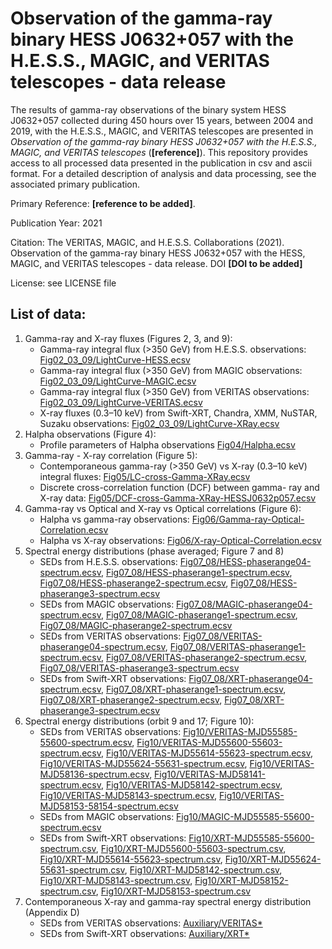 # Observation of the gamma-ray binary HESS J0632+057 with the H.E.S.S., MAGIC, and VERITAS telescopes - data release

The results of gamma-ray observations of the binary system HESS J0632+057 collected during 450 hours over 15 years, between 2004 and 2019, with the H.E.S.S., MAGIC, and VERITAS telescopes are presented in *Observation of the gamma-ray binary HESS J0632+057 with the H.E.S.S., MAGIC, and VERITAS telescopes* (**[reference]**).
This repository provides access to all processed data presented in the publication in csv and ascii format.
For a detailed description of analysis and data processing, see the associated primary publication.

Primary Reference: **[reference to be added]**.

Publication Year: 2021

Citation: The VERITAS, MAGIC, and H.E.S.S. Collaborations (2021). Observation of the gamma-ray binary HESS J0632+057 with the HESS, MAGIC, and VERITAS telescopes - data release. DOI **[DOI to be added]** 

License: see LICENSE file

## List of data:

1. Gamma-ray and X-ray fluxes (Figures 2, 3, and 9):
    - Gamma-ray integral flux (>350 GeV) from H.E.S.S. observations: [Fig02_03_09/LightCurve-HESS.ecsv](Fig02_03_09/LightCurve-HESS.ecsv)
    - Gamma-ray integral flux (>350 GeV) from MAGIC observations: [Fig02_03_09/LightCurve-MAGIC.ecsv](Fig02_03_09/LightCurve-MAGIC.ecsv)
    - Gamma-ray integral flux (>350 GeV) from VERITAS observations: [Fig02_03_09/LightCurve-VERITAS.ecsv](Fig02_03_09/LightCurve-VERITAS.ecsv)
    - X-ray fluxes (0.3–10 keV) from Swift-XRT, Chandra, XMM, NuSTAR, Suzaku observations: [Fig02_03_09/LightCurve-XRay.ecsv](Fig02_03_09/LightCurve-XRay.ecsv)
2. Halpha observations (Figure 4):
    - Profile parameters of Halpha observations [Fig04/Halpha.ecsv](Fig04/Halpha.ecsv)
3. Gamma-ray - X-ray correlation (Figure 5):
    -  Contemporaneous gamma-ray (>350 GeV) vs X-ray (0.3–10 keV) integral fluxes: [Fig05/LC-cross-Gamma-XRay.ecsv](Fig05/LC-cross-Gamma-XRay.ecsv)
    -  Discrete cross-correlation function (DCF) between gamma- ray and X-ray data: [Fig05/DCF-cross-Gamma-XRay-HESSJ0632p057.ecsv](Fig05/DCF-cross-Gamma-XRay-HESSJ0632p057.ecsv)
4. Gamma-ray vs Optical and X-ray vs Optical correlations (Figure 6):
    - Halpha vs gamma-ray observations: [Fig06/Gamma-ray-Optical-Correlation.ecsv](Fig06/Gamma-ray-Optical-Correlation.ecsv)
    - Halpha vs X-ray observations: [Fig06/X-ray-Optical-Correlation.ecsv](Fig06/X-ray-Optical-Correlation.ecsv)
5. Spectral energy distributions (phase averaged; Figure 7 and 8)
    - SEDs from H.E.S.S. observations: [Fig07_08/HESS-phaserange04-spectrum.ecsv](Fig07_08/HESS-phaserange04-spectrum.ecsv), [Fig07_08/HESS-phaserange1-spectrum.ecsv](Fig07_08/HESS-phaserange1-spectrum.ecsv), [Fig07_08/HESS-phaserange2-spectrum.ecsv](Fig07_08/HESS-phaserange2-spectrum.ecsv), [Fig07_08/HESS-phaserange3-spectrum.ecsv](Fig07_08/HESS-phaserange3-spectrum.ecsv)  
    - SEDs from MAGIC observations: [Fig07_08/MAGIC-phaserange04-spectrum.ecsv](Fig07_08/MAGIC-phaserange04-spectrum.ecsv), [Fig07_08/MAGIC-phaserange1-spectrum.ecsv](Fig07_08/MAGIC-phaserange1-spectrum.ecsv), [Fig07_08/MAGIC-phaserange2-spectrum.ecsv](Fig07_08/MAGIC-phaserange2-spectrum.ecsv)
    - SEDs from VERITAS observations: [Fig07_08/VERITAS-phaserange04-spectrum.ecsv](Fig07_08/VERITAS-phaserange04-spectrum.ecsv), [Fig07_08/VERITAS-phaserange1-spectrum.ecsv](Fig07_08/VERITAS-phaserange1-spectrum.ecsv), [Fig07_08/VERITAS-phaserange2-spectrum.ecsv](Fig07_08/VERITAS-phaserange2-spectrum.ecsv), [Fig07_08/VERITAS-phaserange3-spectrum.ecsv](Fig07_08/VERITAS-phaserange3-spectrum.ecsv)  
    - SEDs from Swift-XRT observations: [Fig07_08/XRT-phaserange04-spectrum.ecsv](Fig07_08/XRT-phaserange04-spectrum.ecsv), [Fig07_08/XRT-phaserange1-spectrum.ecsv](Fig07_08/XRT-phaserange1-spectrum.ecsv), [Fig07_08/XRT-phaserange2-spectrum.ecsv](Fig07_08/XRT-phaserange2-spectrum.ecsv), [Fig07_08/XRT-phaserange3-spectrum.ecsv](Fig07_08/XRT-phaserange3-spectrum.ecsv)  
6. Spectral energy distributions (orbit 9 and 17; Figure 10):
    - SEDs from VERITAS observations: [Fig10/VERITAS-MJD55585-55600-spectrum.ecsv](Fig10/VERITAS-MJD55585-55600-spectrum.ecsv), [Fig10/VERITAS-MJD55600-55603-spectrum.ecsv](Fig10/VERITAS-MJD55600-55603-spectrum.ecsv), [Fig10/VERITAS-MJD55614-55623-spectrum.ecsv](Fig10/VERITAS-MJD55614-55623-spectrum.ecsv), [Fig10/VERITAS-MJD55624-55631-spectrum.ecsv](Fig10/VERITAS-MJD55624-55631-spectrum.ecsv), [Fig10/VERITAS-MJD58136-spectrum.ecsv](Fig10/VERITAS-MJD58136-spectrum.ecsv), [Fig10/VERITAS-MJD58141-spectrum.ecsv](Fig10/VERITAS-MJD58141-spectrum.ecsv), [Fig10/VERITAS-MJD58142-spectrum.ecsv](Fig10/VERITAS-MJD58142-spectrum.ecsv), [Fig10/VERITAS-MJD58143-spectrum.ecsv](Fig10/VERITAS-MJD58143-spectrum.ecsv), [Fig10/VERITAS-MJD58153-58154-spectrum.ecsv](Fig10/VERITAS-MJD58153-58154-spectrum.ecsv)
    - SEDs from MAGIC observations: [Fig10/MAGIC-MJD55585-55600-spectrum.ecsv](Fig10/MAGIC-MJD55585-55600-spectrum.ecsv)
    - SEDs from Swift-XRT observations: [Fig10/XRT-MJD55585-55600-spectrum.csv](Fig10/XRT-MJD55585-55600-spectrum.csv), [Fig10/XRT-MJD55600-55603-spectrum.csv](Fig10/XRT-MJD55600-55603-spectrum.csv), [Fig10/XRT-MJD55614-55623-spectrum.csv](Fig10/XRT-MJD55614-55623-spectrum.csv), [Fig10/XRT-MJD55624-55631-spectrum.csv](Fig10/XRT-MJD55624-55631-spectrum.csv), [Fig10/XRT-MJD58142-spectrum.csv](Fig10/XRT-MJD58142-spectrum.csv), [Fig10/XRT-MJD58143-spectrum.csv](Fig10/XRT-MJD58143-spectrum.csv), [Fig10/XRT-MJD58152-spectrum.csv](Fig10/XRT-MJD58152-spectrum.csv), [Fig10/XRT-MJD58153-spectrum.csv](Fig10/XRT-MJD58153-spectrum.csv)
7. Contemporaneous X-ray and gamma-ray spectral energy distribution (Appendix D)
    - SEDs from VERITAS observations: [Auxiliary/VERITAS*](Auxiliary/)
    - SEDs from Swift-XRT observations: [Auxiliary/XRT*](Auxiliary/)

